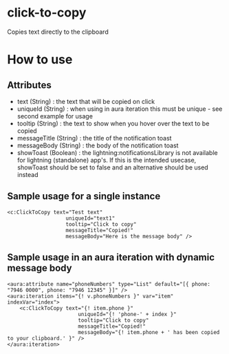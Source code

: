 # click-to-copy
Copies text directly to the clipboard

# How to use

## Attributes
* text (String) : the text that will be copied on click
* uniqueId (String) : when using in aura iteration this must be unique - see second example for usage
* tooltip (String) : the text to show when you hover over the text to be copied
* messageTitle (String) : the title of the notification toast
* messageBody (String) : the body of the notification toast
* showToast (Boolean) : the lightning:notificationsLibrary is not available for lightning (standalone) app's. If this is the intended usecase, showToast should be set to false and an alternative should be used instead


## Sample usage for a single instance

```
<c:ClickToCopy text="Test text"
                   uniqueId="text1"
                   tooltip="Click to copy"
                   messageTitle="Copied!"
                   messageBody="Here is the message body" />
```


## Sample usage in an aura iteration with dynamic message body

```
<aura:attribute name="phoneNumbers" type="List" default="[{ phone: "7946 0000", phone: "7946 12345" }]" />
<aura:iteration items="{! v.phoneNumbers }" var="item" indexVar="index">
    <c:ClickToCopy text="{! item.phone }"
                       uniqueId="{! 'phone-' + index }"
                       tooltip="Click to copy"
                       messageTitle="Copied!"
                       messageBody="{! item.phone + ' has been copied to your clipboard.' }" />
</aura:iteration>
```
